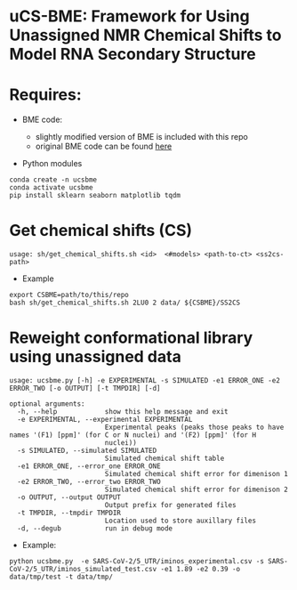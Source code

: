 # uCS-BME: Framework for Using Unassigned NMR Chemical Shifts to Model RNA Secondary Structure

# Requires:

* BME code:
	* slightly modified version of BME is included with this repo
	* original BME code can be found [here](https://github.com/KULL-Centre/BME/)

* Python modules
```
conda create -n ucsbme
conda activate ucsbme
pip install sklearn seaborn matplotlib tqdm
```

# Get chemical shifts (CS)
```
usage: sh/get_chemical_shifts.sh <id>  <#models> <path-to-ct> <ss2cs-path>
```
* Example
```
export CSBME=path/to/this/repo
bash sh/get_chemical_shifts.sh 2LU0 2 data/ ${CSBME}/SS2CS
```

# Reweight conformational library using unassigned data

```
usage: ucsbme.py [-h] -e EXPERIMENTAL -s SIMULATED -e1 ERROR_ONE -e2 ERROR_TWO [-o OUTPUT] [-t TMPDIR] [-d]

optional arguments:
  -h, --help            show this help message and exit
  -e EXPERIMENTAL, --experimental EXPERIMENTAL
                        Experimental peaks (peaks those peaks to have names '(F1) [ppm]' (for C or N nuclei) and '(F2) [ppm]' (for H
                        nuclei))
  -s SIMULATED, --simulated SIMULATED
                        Simulated chemical shift table
  -e1 ERROR_ONE, --error_one ERROR_ONE
                        Simulated chemical shift error for dimenison 1
  -e2 ERROR_TWO, --error_two ERROR_TWO
                        Simulated chemical shift error for dimenison 2
  -o OUTPUT, --output OUTPUT
                        Output prefix for generated files
  -t TMPDIR, --tmpdir TMPDIR
                        Location used to store auxillary files
  -d, --degub           run in debug mode
```
* Example:
```
python ucsbme.py  -e SARS-CoV-2/5_UTR/iminos_experimental.csv -s SARS-CoV-2/5_UTR/iminos_simulated_test.csv -e1 1.89 -e2 0.39 -o data/tmp/test -t data/tmp/
```
